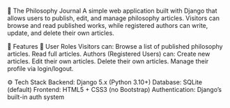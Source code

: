 🧠 The Philosophy Journal
A simple web application built with Django that allows users to publish, edit, and manage philosophy articles.
Visitors can browse and read published works, while registered authors can write, update, and delete their own articles.

📜 Features
👥 User Roles
Visitors can:
Browse a list of published philosophy articles.
Read full articles.
Authors (Registered Users) can:
Create new articles.
Edit their own articles.
Delete their own articles.
Manage their profile via login/logout.

⚙️ Tech Stack
Backend: Django 5.x (Python 3.10+)
Database: SQLite (default)
Frontend: HTML5 + CSS3 (no Bootstrap)
Authentication: Django’s built-in auth system
